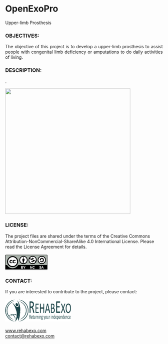 # OpenExoPro
Upper-limb Prosthesis

### OBJECTIVES:
<P align="justify"> The objective of this project is to develop a upper-limb prosthesis to assist people with congenital limb deficiency or amputations to do daily activities of living.

### DESCRIPTION:
<P align="justify"> .

<img src="https://user-images.githubusercontent.com/117494099/221402160-d78f92e0-93b5-4ff8-ab4b-0da807e58f59.JPG" width="400" height="400"><br/>

### LICENSE:
The project files are shared under the terms of the Creative Commons Attribution-NonCommercial-ShareAlike 4.0 International License. Please read the License Agreement for details. <br/><br/>
<img src="https://github.com/RehabExo/OpenExoPro/blob/main/by-nc-sa.png" width="135" height="47"><br/>

### CONTACT:
If you are interested to contribute to the project, please contact: <br/>  
<img src="https://github.com/RehabExo/OpenExoPro/blob/main/RehabExo_web.jpeg" width="210" height="70"> <br/>  
www.rehabexo.com <br/>
contact@rehabexo.com <br/>
